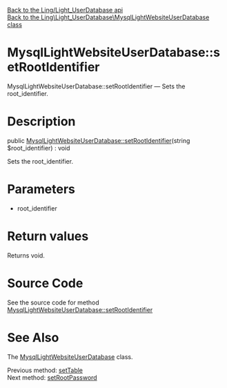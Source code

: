 [Back to the Ling/Light_UserDatabase api](https://github.com/lingtalfi/Light_UserDatabase/blob/master/doc/api/Ling/Light_UserDatabase.md)<br>
[Back to the Ling\Light_UserDatabase\MysqlLightWebsiteUserDatabase class](https://github.com/lingtalfi/Light_UserDatabase/blob/master/doc/api/Ling/Light_UserDatabase/MysqlLightWebsiteUserDatabase.md)


MysqlLightWebsiteUserDatabase::setRootIdentifier
================



MysqlLightWebsiteUserDatabase::setRootIdentifier — Sets the root_identifier.




Description
================


public [MysqlLightWebsiteUserDatabase::setRootIdentifier](https://github.com/lingtalfi/Light_UserDatabase/blob/master/doc/api/Ling/Light_UserDatabase/MysqlLightWebsiteUserDatabase/setRootIdentifier.md)(string $root_identifier) : void




Sets the root_identifier.




Parameters
================


- root_identifier

    


Return values
================

Returns void.








Source Code
===========
See the source code for method [MysqlLightWebsiteUserDatabase::setRootIdentifier](https://github.com/lingtalfi/Light_UserDatabase/blob/master/MysqlLightWebsiteUserDatabase.php#L553-L556)


See Also
================

The [MysqlLightWebsiteUserDatabase](https://github.com/lingtalfi/Light_UserDatabase/blob/master/doc/api/Ling/Light_UserDatabase/MysqlLightWebsiteUserDatabase.md) class.

Previous method: [setTable](https://github.com/lingtalfi/Light_UserDatabase/blob/master/doc/api/Ling/Light_UserDatabase/MysqlLightWebsiteUserDatabase/setTable.md)<br>Next method: [setRootPassword](https://github.com/lingtalfi/Light_UserDatabase/blob/master/doc/api/Ling/Light_UserDatabase/MysqlLightWebsiteUserDatabase/setRootPassword.md)<br>

